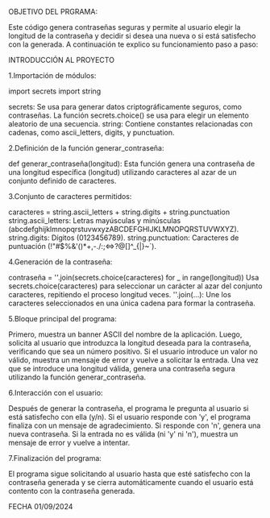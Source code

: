OBJETIVO DEL PRGRAMA:

  Este código genera contraseñas seguras y permite al usuario elegir la longitud de la contraseña y decidir si desea una nueva o si está satisfecho con la generada. A continuación te explico su funcionamiento paso a paso:
  
INTRODUCCIÓN AL PROYECTO

1.Importación de módulos:

  import secrets
  import string

  secrets: Se usa para generar datos criptográficamente seguros, como contraseñas. La función secrets.choice() se usa para elegir un elemento aleatorio de una secuencia.
  string: Contiene constantes relacionadas con cadenas, como ascii_letters, digits, y punctuation.

2.Definición de la función generar_contraseña:

  def generar_contraseña(longitud):
  Esta función genera una contraseña de una longitud específica (longitud) utilizando caracteres al azar de un conjunto definido de caracteres.

3.Conjunto de caracteres permitidos:

  caracteres = string.ascii_letters + string.digits + string.punctuation
  string.ascii_letters:  Letras mayúsculas y minúsculas (abcdefghijklmnopqrstuvwxyzABCDEFGHIJKLMNOPQRSTUVWXYZ).
  string.digits: Dígitos (0123456789).
  string.punctuation: Caracteres de puntuación (!"#$%&'()*+,-./:;<=>?@[\]^_{|}~`).

4.Generación de la contraseña:

  contraseña = ''.join(secrets.choice(caracteres) for _ in range(longitud))
  Usa secrets.choice(caracteres) para seleccionar un carácter al azar del conjunto caracteres, repitiendo el proceso longitud veces.
  ''.join(...): Une los caracteres seleccionados en una única cadena para formar la contraseña.

5.Bloque principal del programa:

  Primero, muestra un banner ASCII del nombre de la aplicación.
  Luego, solicita al usuario que introduzca la longitud deseada para la contraseña, verificando que sea un número positivo. Si el usuario introduce un valor no válido, muestra un mensaje de error y vuelve a solicitar la entrada.
  Una vez que se introduce una longitud válida, genera una contraseña segura utilizando la función generar_contraseña.

6.Interacción con el usuario:

  Después de generar la contraseña, el programa le pregunta al usuario si está satisfecho con ella (y/n).
  Si el usuario responde con 'y', el programa finaliza con un mensaje de agradecimiento.
  Si responde con 'n', genera una nueva contraseña.
  Si la entrada no es válida (ni 'y' ni 'n'), muestra un mensaje de error y vuelve a intentar.

7.Finalización del programa:

  El programa sigue solicitando al usuario hasta que esté satisfecho con la contraseña generada y se cierra automáticamente cuando el usuario está contento con la contraseña generada.

FECHA 01/09/2024

